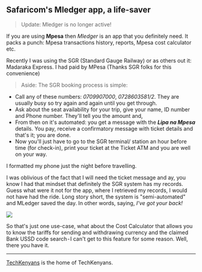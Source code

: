## Safaricom's Mledger app, a life-saver

> Update: Mledger is no longer active!

If you are using **Mpesa** then *Mledger* is an app that you definitely need. It packs a punch: Mpesa transactions history, reports, Mpesa cost calculator etc.

Recently I was using the SGR (Standard Gauge Railway) or as others out it: Madaraka Express. I had paid by MPesa (Thanks SGR folks for this convenience)

> Aside: The SGR booking process is simple:

- Call any of these numbers: *0709907000*, *0728603581/2*. They are usually busy so try again and again until you get through.
- Ask about the seat availability for your trip, give your name, ID number and Phone number. They'll tell you the amount and,
- From then on it's automated: you get a message with the ***Lipa na Mpesa*** details. You pay, receive a confirmatory message with ticket details and that's it; you are done.
- Now you'll just have to go to the SGR terminal/ station an hour before time (for check-in), print your ticket at the Ticket ATM and you are well on your way.

I formatted my phone just the night before travelling.

I was oblivious of the fact that I will need the ticket message and ay, you know I had that mindset that definitely the SGR system has my records.
Guess what were it not for the app, where I retrieved my records, I would not have had the ride. Long story short, the system is "semi-automated" and MLedger saved the day. In other words, saying,
*I've got your back!*

![](https://cdn.hashnode.com/res/hashnode/image/upload/v1583376831999/SySPv41b8.jpeg)

So that's just one use-case, what about the Cost Calculator that allows you to know the tariffs for sending and withdrawing currency and the claimed Bank USSD code search - I can't get to this feature for some reason.
Well, there you have it.

---

[TechKenyans](https://techkenyans.org/) is the home of TechKenyans.
